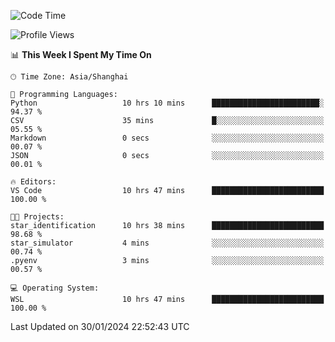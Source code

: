 <!--START_SECTION:waka-->
![Code Time](http://img.shields.io/badge/Code%20Time-1%2C476%20hrs%209%20mins-blue)

![Profile Views](http://img.shields.io/badge/Profile%20Views-0-blue)

📊 **This Week I Spent My Time On** 

```text
🕑︎ Time Zone: Asia/Shanghai

💬 Programming Languages: 
Python                   10 hrs 10 mins      ████████████████████████░   94.37 % 
CSV                      35 mins             █░░░░░░░░░░░░░░░░░░░░░░░░   05.55 % 
Markdown                 0 secs              ░░░░░░░░░░░░░░░░░░░░░░░░░   00.07 % 
JSON                     0 secs              ░░░░░░░░░░░░░░░░░░░░░░░░░   00.01 % 

🔥 Editors: 
VS Code                  10 hrs 47 mins      █████████████████████████   100.00 % 

🐱‍💻 Projects: 
star_identification      10 hrs 38 mins      █████████████████████████   98.68 % 
star_simulator           4 mins              ░░░░░░░░░░░░░░░░░░░░░░░░░   00.74 % 
.pyenv                   3 mins              ░░░░░░░░░░░░░░░░░░░░░░░░░   00.57 % 

💻 Operating System: 
WSL                      10 hrs 47 mins      █████████████████████████   100.00 % 
```


 Last Updated on 30/01/2024 22:52:43 UTC
<!--END_SECTION:waka-->